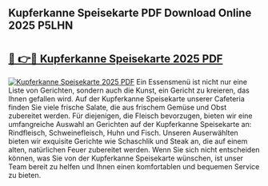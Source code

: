 ## Kupferkanne Speisekarte PDF Download Online 2025 P5LHN

# <h2><a href="http://gcbinuz.nevu.top/?p=Kupferkanne+Speisekarte">🔗 👉🔴 Kupferkanne Speisekarte 2025 PDF</a></h2>

[![Kupferkanne Speisekarte 2025 PDF](https://i.imgur.com/dBaPXMq.png)](http://gcbinuz.nevu.top/?p=Kupferkanne+Speisekarte)
Ein Essensmenü ist nicht nur eine Liste von Gerichten, sondern auch die Kunst, ein Gericht zu kreieren, das Ihnen gefallen wird. Auf der Kupferkanne Speisekarte unserer Cafeteria finden Sie viele frische Salate, die aus frischem Gemüse und Obst zubereitet werden. Für diejenigen, die Fleisch bevorzugen, bieten wir eine umfangreiche Auswahl an Gerichten auf der Kupferkanne Speisekarte an: Rindfleisch, Schweinefleisch, Huhn und Fisch. Unseren Auserwählten bieten wir exquisite Gerichte wie Schaschlik und Steak an, die auf einem alten, natürlichen Feuer zubereitet werden. Wenn Sie sich nicht entscheiden können, was Sie von der Kupferkanne Speisekarte wünschen, ist unser Team bereit zu helfen und Ihnen einen komfortablen und bequemen Service zu bieten.
